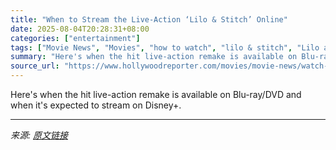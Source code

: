 ```yaml
---
title: "When to Stream the Live-Action ‘Lilo & Stitch’ Online"
date: 2025-08-04T20:28:31+08:00
categories: ["entertainment"]
tags: ["Movie News", "Movies", "how to watch", "lilo & stitch", "Lilo and Stitch", "shopping"]
summary: "Here's when the hit live-action remake is available on Blu-ray/DVD and when it's expected to stream on Disney+."
source_url: "https://www.hollywoodreporter.com/movies/movie-news/watch-stream-buy-lilo-stitch-live-action-remake-movie-2025-online-1236337054/"
---
```


Here's when the hit live-action remake is available on Blu-ray/DVD and when it's expected to stream on Disney+.

---

*来源: [原文链接](https://www.hollywoodreporter.com/movies/movie-news/watch-stream-buy-lilo-stitch-live-action-remake-movie-2025-online-1236337054/)*
